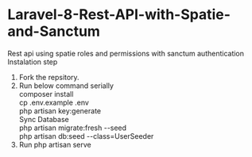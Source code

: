 # Laravel-8-Rest-API-with-Spatie-and-Sanctum

Rest api using spatie roles and permissions with sanctum authentication  
Instalation step

1. Fork the repsitory.
2. Run below command serially  
   composer install  
   cp .env.example .env  
   php artisan key:generate  
   Sync Database  
   php artisan migrate:fresh --seed  
   php artisan db:seed --class=UserSeeder
3. Run php artisan serve
